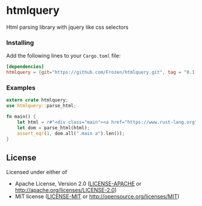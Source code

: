 # htmlquery

Html parsing library with jquery like css selectors

### Installing
Add the following lines to your `Cargo.toml` file:

```toml
[dependencies]
htmlquery = {git="https://github.com/Frozen/htmlquery.git", tag = "0.1.1"}
```

### Examples
```rust
extern crate htmlquery;
use htmlquery::parse_html;

fn main() {
    let html = r#"<div class="main"><a href="https://www.rust-lang.org"></div>"#;
    let dom = parse_html(html);
    assert_eq!(1, dom.all(".main a").len());
}
```

## License

Licensed under either of

- Apache License, Version 2.0 ([LICENSE-APACHE](LICENSE-APACHE) or http://apache.org/licenses/LICENSE-2.0)
- MIT license ([LICENSE-MIT](LICENSE-MIT) or http://opensource.org/licenses/MIT)
